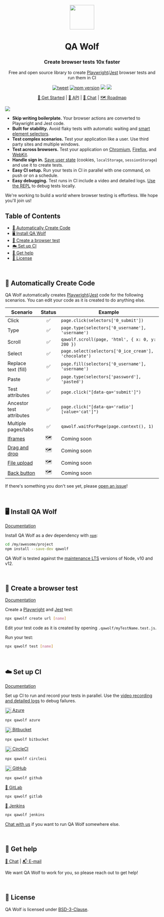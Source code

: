 <p align="center"><img src="https://docs.qawolf.com/img/logo_small.png" height="80" /></p>

<h1 align="center">QA Wolf</h1>

<h3 align="center">Create browser tests 10x faster</h3>

<p align="center">Free and open source library to create <a href="https://github.com/microsoft/playwright">Playwright</a>/<a href="https://jestjs.io">Jest</a> browser tests and run them in CI</p>

<p align="center">
<a align="center" href="https://twitter.com/intent/tweet?text=%F0%9F%90%BA+QA+Wolf%3A+Create+browser+tests+10x+faster&url=https%3A%2F%2Fgithub.com%2Fqawolf%2Fqawolf"><img src="https://img.shields.io/twitter/url/https/github.com/tterb/hyde.svg?style=social" alt="tweet" /></a>
  <a href="http://badge.fury.io/js/qawolf"><img src="https://badge.fury.io/js/qawolf.svg" alt="npm version" /></a>
  <img src="https://github.com/qawolf/qawolf/workflows/QA%20Wolf%20Linux%20Tests/badge.svg" />
  <img src="https://github.com/qawolf/qawolf/workflows/QA%20Wolf%20Windows%20Tests/badge.svg" />
</p>

<p align="center">
    <a href="https://docs.qawolf.com/docs/install">🚀 Get Started</a> |
    <a href="https://docs.qawolf.com/docs/api/table_of_contents">📖 API</a> |
    <a href="https://gitter.im/qawolf/community">👋 Chat</a> |
    <a href="https://github.com/qawolf/qawolf/projects/4">🗺️ Roadmap</a>
</p>

<img src="https://storage.googleapis.com/docs.qawolf.com/website/create.gif">

<br/>

<ul>
<li><b>Skip writing boilerplate.</b> Your browser actions are converted to Playwright and Jest code.
</li>
<li><b>Built for stability.</b> Avoid flaky tests with automatic waiting and <a href="https://docs.qawolf.com/docs/use_custom_selectors#selectors-overview">smart element selectors</a>.
</li>
<li><b>Test complex scenarios.</b> Test your application like a user. Use third party sites and multiple windows.
</li>
<li><b>Test across browsers.</b> Test your application on <a href="https://www.chromium.org/Home">Chromium</a>, <a href="https://www.mozilla.org/en-US/firefox/new">Firefox</a>, and <a href="https://webkit.org">WebKit</a>.
</li>
<li><b>Handle sign in.</b> <a href="https://docs.qawolf.com/docs/handle_sign_in">Save user state</a> (cookies, <code>localStorage</code>, <code>sessionStorage</code>) and use it to create tests.
<li><b>Easy CI setup.</b> Run your tests in CI in parallel with one command, on push or on a schedule.
</li>
<li><b>Easy debugging.</b> Test runs in CI include a video and detailed logs. <a href="https://docs.qawolf.com/docs/use_the_repl">Use the REPL</a> to debug tests locally.
</li>
</ul>
<p>We're working to build a world where browser testing is effortless. We hope you'll join us!</p>

## Table of Contents

- [💪 Automatically Create Code](#-supported-use-cases)
- [🖥️ Install QA Wolf](#%EF%B8%8F-install-qa-wolf)
- [🎨 Create a browser test](#-create-a-browser-test)
- [☁️ Set up CI](#%EF%B8%8F-set-up-ci)
- [🙋 Get help](#-get-help)
- [📝 License](#-license)

<br/>

## 💪 Automatically Create Code

QA Wolf automatically creates [Playwright](https://github.com/microsoft/playwright)/[Jest](https://jestjs.io/) code for the following scenarios. You can edit your code as it is created to do anything else.

| Scenario                                                     | Status | Example                                              |
| ------------------------------------------------------------ | :----: | ---------------------------------------------------- |
| Click                                                        |   ✅   | `page.click(selectors['0_submit'])`                  |
| Type                                                         |   ✅   | `page.type(selectors['0_username'], 'username')`     |
| Scroll                                                       |   ✅   | `qawolf.scroll(page, 'html', { x: 0, y: 200 })`      |
| Select                                                       |   ✅   | `page.select(selectors['0_ice_cream'], 'chocolate')` |
| Replace text (fill)                                          |   ✅   | `page.fill(selectors['0_username'], 'username')`     |
| Paste                                                        |   ✅   | `page.type(selectors['password'], 'pasted')`         |
| Test attributes                                              |   ✅   | `page.click("[data-qa='submit']")`                   |
| Ancestor test attributes                                     |   ✅   | `page.click("[data-qa='radio'] [value='cat']")`      |
| Multiple pages/tabs                                          |   ✅   | `qawolf.waitForPage(page.context(), 1)`              |
| [Iframes](https://github.com/qawolf/qawolf/issues/279)       |   🗺️   | Coming soon                                          |
| [Drag and drop](https://github.com/qawolf/qawolf/issues/315) |   🗺️   | Coming soon                                          |
| [File upload](https://github.com/qawolf/qawolf/issues/331)   |   🗺️   | Coming soon                                          |
| [Back button](https://github.com/qawolf/qawolf/issues/438)   |   🗺️   | Coming soon                                          |

If there's something you don't see yet, please [open an issue](https://github.com/qawolf/qawolf/issues/new)!

<br/>

## 🖥️ Install QA Wolf

[Documentation](http://docs.qawolf.com/docs/install)

Install QA Wolf as a dev dependency with [`npm`](https://www.npmjs.com):

```bash
cd /my/awesome/project
npm install --save-dev qawolf
```

QA Wolf is tested against the [maintenance LTS](https://github.com/nodejs/Release#release-schedule) versions of Node, v10 and v12.

<br/>

## 🎨 Create a browser test

[Documentation](http://docs.qawolf.com/docs/create_a_test)

Create a [Playwright](https://github.com/microsoft/playwright) and [Jest](https://jestjs.io/) test:

```bash
npx qawolf create url [name]
```

Edit your test code as it is created by opening `.qawolf/myTestName.test.js`.

Run your test:

```bash
npx qawolf test [name]
```

<br/>

## ☁️ Set up CI

[Documentation](https://docs.qawolf.com/docs/run_tests_in_ci)

Set up CI to run and record your tests in parallel. Use the [video recording and detailed logs](https://docs.qawolf.com/docs/run_tests_in_ci#debug) to debug failures.

[<img align="center" height="20px" src="https://cdn.iconscout.com/icon/free/png-256/azure-190760.png" /> Azure](https://azure.microsoft.com/en-us/services/devops)

```bash
npx qawolf azure
```

[<img align="center" height="20px" src="https://upload.wikimedia.org/wikipedia/commons/0/0e/Bitbucket-blue-logomark-only.svg" /> Bitbucket](https://bitbucket.org/product/features/pipelines)

```bash
npx qawolf bitbucket
```

[<img align="center" height="20px" src="https://cdn.iconscout.com/icon/free/png-256/circleci-283066.png" /> CircleCI](https://circleci.com/)

```bash
npx qawolf circleci
```

[<img align="center" height="20px" src="https://camo.githubusercontent.com/7710b43d0476b6f6d4b4b2865e35c108f69991f3/68747470733a2f2f7777772e69636f6e66696e6465722e636f6d2f646174612f69636f6e732f6f637469636f6e732f313032342f6d61726b2d6769746875622d3235362e706e67" /> GitHub](https://github.com/features/actions)

```bash
npx qawolf github
```

[🦊 GitLab](https://docs.gitlab.com/ee/ci)

```bash
npx qawolf gitlab
```

[🤵 Jenkins](https://jenkins.io)

```bash
npx qawolf jenkins
```

[Chat with us](https://gitter.im/qawolf/community) if you want to run QA Wolf somewhere else.

<br/>

## 🙋 Get help

<p align="left">
    <a href="https://gitter.im/qawolf/community">👋 Chat</a> |
    <a href="mailto:jon@qawolf.com">📬 E-mail</a>
</p>

We want QA Wolf to work for you, so please reach out to get help!

<br/>

## 📝 License

QA Wolf is licensed under [BSD-3-Clause](https://github.com/qawolf/qawolf/blob/master/LICENSE.md).

<br/>
